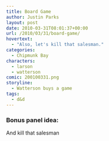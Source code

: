 ```yaml
---
title: Board Game
author: Justin Parks
layout: post
date: 2010-03-31T08:01:37+00:00
url: /2010/03/31/board-game/
hovertext:
  - "Also, let's kill that salesman."
categories:
  - Chipmunk Bay
characters:
  - larson
  - watterson
comic: 200100331.png 
storyline:
  - Watterson buys a game
tags:
  - d&d  
---
```

### Bonus panel idea:
And kill that salesman